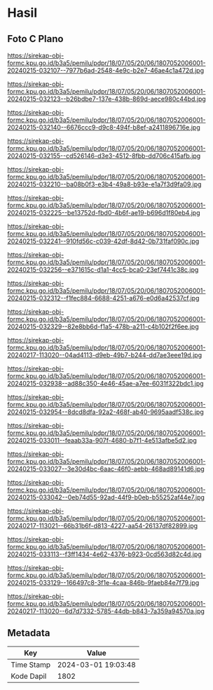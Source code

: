 # Hasil

## Foto C Plano

https://sirekap-obj-formc.kpu.go.id/b3a5/pemilu/pdpr/18/07/05/20/06/1807052006001-20240215-032107--7977b6ad-2548-4e9c-b2e7-46ae4c1a472d.jpg

https://sirekap-obj-formc.kpu.go.id/b3a5/pemilu/pdpr/18/07/05/20/06/1807052006001-20240215-032123--b26bdbe7-137e-438b-869d-aece980c44bd.jpg

https://sirekap-obj-formc.kpu.go.id/b3a5/pemilu/pdpr/18/07/05/20/06/1807052006001-20240215-032140--6676ccc9-d9c8-494f-b8ef-a2411896716e.jpg

https://sirekap-obj-formc.kpu.go.id/b3a5/pemilu/pdpr/18/07/05/20/06/1807052006001-20240215-032155--cd526146-d3e3-4512-8fbb-dd706c415afb.jpg

https://sirekap-obj-formc.kpu.go.id/b3a5/pemilu/pdpr/18/07/05/20/06/1807052006001-20240215-032210--ba08b0f3-e3b4-49a8-b93e-e1a7f3d9fa09.jpg

https://sirekap-obj-formc.kpu.go.id/b3a5/pemilu/pdpr/18/07/05/20/06/1807052006001-20240215-032225--be13752d-fbd0-4b6f-ae19-b696d1f80eb4.jpg

https://sirekap-obj-formc.kpu.go.id/b3a5/pemilu/pdpr/18/07/05/20/06/1807052006001-20240215-032241--910fd56c-c039-42df-8d42-0b731faf090c.jpg

https://sirekap-obj-formc.kpu.go.id/b3a5/pemilu/pdpr/18/07/05/20/06/1807052006001-20240215-032256--e371615c-d1a1-4cc5-bca0-23ef7441c38c.jpg

https://sirekap-obj-formc.kpu.go.id/b3a5/pemilu/pdpr/18/07/05/20/06/1807052006001-20240215-032312--f1fec884-6688-4251-a676-e0d6a42537cf.jpg

https://sirekap-obj-formc.kpu.go.id/b3a5/pemilu/pdpr/18/07/05/20/06/1807052006001-20240215-032329--82e8bb6d-f1a5-478b-a211-c4b102f2f6ee.jpg

https://sirekap-obj-formc.kpu.go.id/b3a5/pemilu/pdpr/18/07/05/20/06/1807052006001-20240217-113020--04ad4113-d9eb-49b7-b244-dd7ae3eee19d.jpg

https://sirekap-obj-formc.kpu.go.id/b3a5/pemilu/pdpr/18/07/05/20/06/1807052006001-20240215-032938--ad88c350-4e46-45ae-a7ee-6031f322bdc1.jpg

https://sirekap-obj-formc.kpu.go.id/b3a5/pemilu/pdpr/18/07/05/20/06/1807052006001-20240215-032954--8dcd8dfa-92a2-468f-ab40-9695aadf538c.jpg

https://sirekap-obj-formc.kpu.go.id/b3a5/pemilu/pdpr/18/07/05/20/06/1807052006001-20240215-033011--feaab33a-907f-4680-b7f1-4e513afbe5d2.jpg

https://sirekap-obj-formc.kpu.go.id/b3a5/pemilu/pdpr/18/07/05/20/06/1807052006001-20240215-033027--3e30d4bc-6aac-46f0-aebb-468ad89141d6.jpg

https://sirekap-obj-formc.kpu.go.id/b3a5/pemilu/pdpr/18/07/05/20/06/1807052006001-20240215-033042--0eb74d55-92ad-44f9-b0eb-b55252af44e7.jpg

https://sirekap-obj-formc.kpu.go.id/b3a5/pemilu/pdpr/18/07/05/20/06/1807052006001-20240217-113021--66b31b6f-d813-4227-aa54-26137df82899.jpg

https://sirekap-obj-formc.kpu.go.id/b3a5/pemilu/pdpr/18/07/05/20/06/1807052006001-20240215-033113--f3ff1434-4e62-4376-b923-0cd563d82c4d.jpg

https://sirekap-obj-formc.kpu.go.id/b3a5/pemilu/pdpr/18/07/05/20/06/1807052006001-20240215-033129--166497c8-3f1e-4caa-846b-9faeb84e7f79.jpg

https://sirekap-obj-formc.kpu.go.id/b3a5/pemilu/pdpr/18/07/05/20/06/1807052006001-20240217-113020--6d7d7332-5785-44db-b843-7a359a94570a.jpg


## Metadata

| Key        | Value               |
| ---------- | ------------------- |
| Time Stamp | 2024-03-01 19:03:48 |
| Kode Dapil | 1802                |



